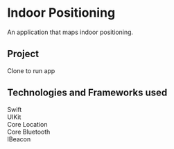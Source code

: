 # Indoor Positioning

An application that maps indoor positioning. 

## Project 

Clone to run app

## Technologies and Frameworks used

Swift\
UIKit\
Core Location\
Core Bluetooth\
IBeacon

